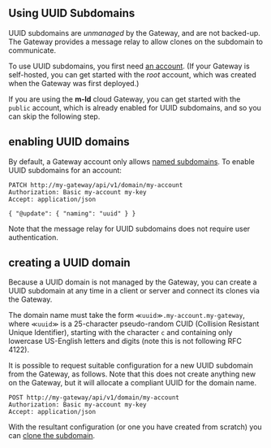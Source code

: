 ## Using UUID Subdomains

UUID subdomains are _unmanaged_ by the Gateway, and are not backed-up. The Gateway provides a message relay to allow clones on the subdomain to communicate.

To use UUID subdomains, you first need [an account](accounts.md). (If your Gateway is self-hosted, you can get started with the _root_ account, which was created when the Gateway was first deployed.)

If you are using the **m-ld** cloud Gateway, you can get started with the `public` account, which is already enabled for UUID subdomains, and so you can skip the following step.

## enabling UUID domains

By default, a Gateway account only allows [named subdomains](named-subdomains.md). To enable UUID subdomains for an account:

```http request
PATCH http://my-gateway/api/v1/domain/my-account
Authorization: Basic my-account my-key
Accept: application/json

{ "@update": { "naming": "uuid" } }
```

Note that the message relay for UUID subdomains does not require user authentication.

[//]: # (TODO: @insert for naming flag)
[//]: # (TODO: anonymous access flag)

## creating a UUID domain

Because a UUID domain is not managed by the Gateway, you can create a UUID subdomain at any time in a client or server and connect its clones via the Gateway.

The domain name must take the form `≪uuid≫.my-account.my-gateway`, where `≪uuid≫` is a 25-character pseudo-random CUID (Collision Resistant Unique Identifier), starting with the character `c` and containing only lowercase US-English letters and digits (note this is not following RFC 4122).

It is possible to request suitable configuration for a new UUID subdomain from the Gateway, as follows. Note that this does not create anything new on the Gateway, but it will allocate a compliant UUID for the domain name.

```http request
POST http://my-gateway/api/v1/domain/my-account
Authorization: Basic my-account my-key
Accept: application/json
```

With the resultant configuration (or one you have created from scratch) you can [clone the subdomain](clone-subdomain.md).